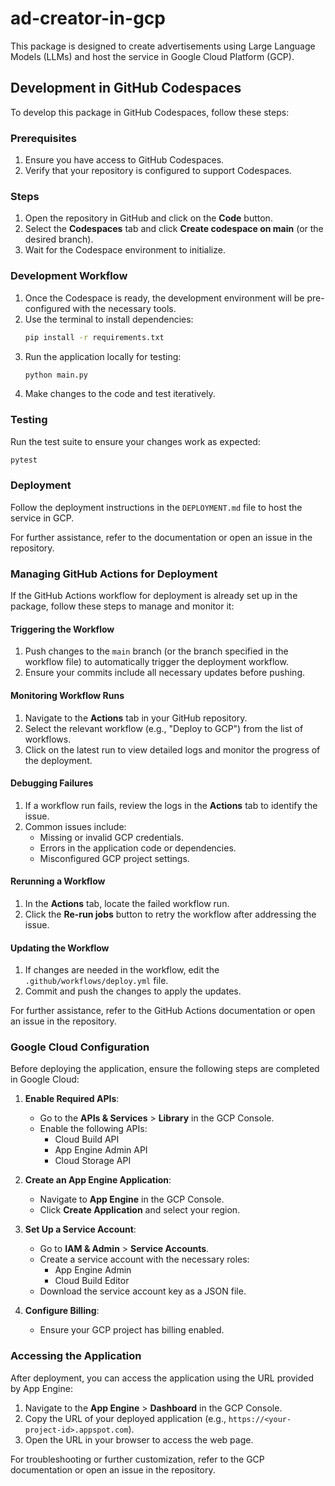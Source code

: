 # ad-creator-in-gcp

This package is designed to create advertisements using Large Language Models (LLMs) and host the service in Google Cloud Platform (GCP).

## Development in GitHub Codespaces

To develop this package in GitHub Codespaces, follow these steps:

### Prerequisites
1. Ensure you have access to GitHub Codespaces.
2. Verify that your repository is configured to support Codespaces.

### Steps
1. Open the repository in GitHub and click on the **Code** button.
2. Select the **Codespaces** tab and click **Create codespace on main** (or the desired branch).
3. Wait for the Codespace environment to initialize.

### Development Workflow
1. Once the Codespace is ready, the development environment will be pre-configured with the necessary tools.
2. Use the terminal to install dependencies:
    ```bash
    pip install -r requirements.txt
    ```
3. Run the application locally for testing:
    ```bash
    python main.py
    ```
4. Make changes to the code and test iteratively.

### Testing
Run the test suite to ensure your changes work as expected:
```bash
pytest
```

### Deployment
Follow the deployment instructions in the `DEPLOYMENT.md` file to host the service in GCP.

For further assistance, refer to the documentation or open an issue in the repository.
### Managing GitHub Actions for Deployment

If the GitHub Actions workflow for deployment is already set up in the package, follow these steps to manage and monitor it:

#### Triggering the Workflow
1. Push changes to the `main` branch (or the branch specified in the workflow file) to automatically trigger the deployment workflow.
2. Ensure your commits include all necessary updates before pushing.

#### Monitoring Workflow Runs
1. Navigate to the **Actions** tab in your GitHub repository.
2. Select the relevant workflow (e.g., "Deploy to GCP") from the list of workflows.
3. Click on the latest run to view detailed logs and monitor the progress of the deployment.

#### Debugging Failures
1. If a workflow run fails, review the logs in the **Actions** tab to identify the issue.
2. Common issues include:
    - Missing or invalid GCP credentials.
    - Errors in the application code or dependencies.
    - Misconfigured GCP project settings.

#### Rerunning a Workflow
1. In the **Actions** tab, locate the failed workflow run.
2. Click the **Re-run jobs** button to retry the workflow after addressing the issue.

#### Updating the Workflow
1. If changes are needed in the workflow, edit the `.github/workflows/deploy.yml` file.
2. Commit and push the changes to apply the updates.

For further assistance, refer to the GitHub Actions documentation or open an issue in the repository.

### Google Cloud Configuration

Before deploying the application, ensure the following steps are completed in Google Cloud:

1. **Enable Required APIs**:
   - Go to the **APIs & Services** > **Library** in the GCP Console.
   - Enable the following APIs:
     - Cloud Build API
     - App Engine Admin API
     - Cloud Storage API

2. **Create an App Engine Application**:
   - Navigate to **App Engine** in the GCP Console.
   - Click **Create Application** and select your region.

3. **Set Up a Service Account**:
   - Go to **IAM & Admin** > **Service Accounts**.
   - Create a service account with the necessary roles:
     - App Engine Admin
     - Cloud Build Editor
   - Download the service account key as a JSON file.

4. **Configure Billing**:
   - Ensure your GCP project has billing enabled.

### Accessing the Application

After deployment, you can access the application using the URL provided by App Engine:

1. Navigate to the **App Engine** > **Dashboard** in the GCP Console.
2. Copy the URL of your deployed application (e.g., `https://<your-project-id>.appspot.com`).
3. Open the URL in your browser to access the web page.

For troubleshooting or further customization, refer to the GCP documentation or open an issue in the repository.
